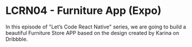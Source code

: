 # LCRN04 - Furniture App (Expo)

In this episode of "Let’s Code React Native" series, we are going to build a beautiful Furniture Store APP based on the design created by Karina on Dribbble.
